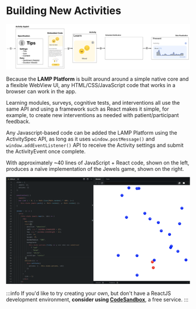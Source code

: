 # Building New Activities

![](assets/activity_spec_event.png)

Because the **LAMP Platform** is built around around a simple native core and a flexible WebView UI, any HTML/CSS/JavaScript code that works in a browser can work in the app.

Learning modules, surveys, cognitive tests, and interventions all use the same API and using a framework such as React makes it simple, for example, to create new interventions as needed with patient/participant feedback.

Any Javascript-based code can be added the LAMP Platform using the ActivitySpec API, as long as it uses `window.postMessage()` and `window.addEventListener()` API to receive the Activity settings and submit the ActivityEvent once complete. 

With approximately ~40 lines of JavaScript + React code, shown on the left, produces a naïve implementation of the Jewels game, shown on the right.

![](assets/Screen_Shot_2019-04-16_at_12.12.16_PM.png)

:::info
If you'd like to try creating your own, but don't have a ReactJS development environment, **consider using [CodeSandbox](https://codesandbox.io/)**, a free service.
:::
